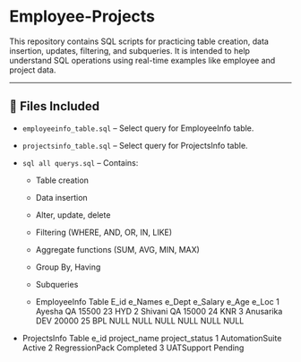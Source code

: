 # Employee-Projects

This repository contains SQL scripts for practicing table creation, data insertion, updates, filtering, and subqueries. It is intended to help understand SQL operations using real-time examples like employee and project data.

---

## 📁 Files Included

- `employeeinfo_table.sql` – Select query for EmployeeInfo table.
- `projectsinfo_table.sql` – Select query for ProjectsInfo table.
- `sql all querys.sql` – Contains:
  - Table creation
  - Data insertion
  - Alter, update, delete
  - Filtering (WHERE, AND, OR, IN, LIKE)
  - Aggregate functions (SUM, AVG, MIN, MAX)
  - Group By, Having
  - Subqueries
 
  - EmployeeInfo Table
E_id   	e_Names    	e_Dept  	e_Salary	   e_Age	  e_Loc
1	       Ayesha      	QA	    15500       	23    	HYD
2	       Shivani	    QA	    15000	        24    	KNR
3	       Anusarika  	DEV	    20000       	25    	BPL
NULL    	NULL       	NULL	  NULL	       NULL   	NULL

- ProjectsInfo Table
e_id  	project_name	    project_status
1	      AutomationSuite  	Active
2    	  RegressionPack	  Completed
3  	    UATSupport	      Pending
